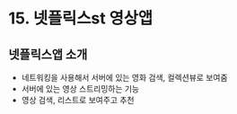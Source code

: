 # 15. 넷플릭스st 영상앱

## 넷플릭스앱 소개
   - 네트워킹을 사용해서 서버에 있는 영화 검색, 컬렉션뷰로 보여줌
   - 서버에 있는 영상 스트리밍하는 기능
   - 영상 검색, 리스트로 보여주고 추천


